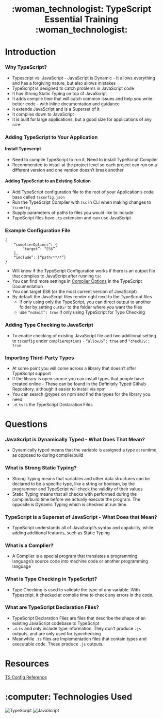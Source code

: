 <div align="center">
   <h1>:woman_technologist: TypeScript Essential Training :woman_technologist:</h1>
</div>

<h1>Introduction</h1>

<h3>Why TypeScript?</h3>

- Typescript vs. JavaScript - JavaScript is Dynamic - It allows everything and has a forgiving nature, but also allows mistakes
- TypeScript is designed to catch problems in JavaScript code
- It has Strong Static Typing on top of JavaScript 
- It adds compile time that will catch common issues and help you write better code - with inline documentation and guidance 
- It extends JavaScript and is a Superset of it 
- It complies down to JavaScript 
- It is built for large applications, but a good size for applications of any size

<h3>Adding TypeScript to Your Application</h3>

<h4>Install Typescript</h4>

- Need to compile TypeScript to run it, Need to install TypeScript Compiler 
- Recommended to install at the project level so each project can run on a different version and one version doesn’t break another

<h4>Adding TypeScript to an Existing Solution</h4>

- Add TypeScript configuration file to the root of your Application’s code base called `tsconfig.json`
- Run the TypeScript Complier with `tsc` in CLI when making changes to `tsconfig`
- Supply parameters of paths to files you would like to include 
- TypeScript files have `.ts` extension and can use JavaScript

<h3>Example Configuration File</h3>

```
{
	“complierOptions”: {
		“target”: “ES6”
	},
	“include”: [“path/**/*”]
}
```
- Will know if the TypeScript Configuration works if there is an output file that complies to JavaScript after running `tsc`
- You can find more settings in [Complier Options](https://www.typescriptlang.org/tsconfig) in the TypeScript Documentation
- You can target ES6 (or the most current version of JavaScript)
- By default the JavaScript files render right next to the TypeScript files
	- If only using only the TypeScript, you can direct output to another folder by setting `outDir` to the folder where you want the files
	- use `“noEmit”: true` if only using TypeScript for Type Checking

<h3>Adding Type Checking to JavaScript</h3> 

- To enable checking of existing JavaScript file add two additional setting to `tsconfig` under `complierOptions`  -  `“allowJS”: true`  and  `“checkJS:: true`

<h3>Importing Third-Party Types</h3>

- At some point you will come across a library that doesn’t offer TypeScript support
- If the library is open source you can install types that people have created online - These can be found in the Definitely Typed Github Repository, although it easier to install via npm
- You can search @types on npm and find the types for the library you need
- `.d.ts` is the TypeScript Declaration Files

<h1>Questions</h1>

<h3>JavaScript is Dynamically Typed - What Does That Mean?</h3>

- Dynamically typed means that the variable is assigned a type at runtime, as opposed to during compile/build

<h3>What is Strong Static Typing?</h3>

- Strong Typing means that variables and other data structures can be declared to be a specific type, like a string or boolean, by the programmer and TypeScript will check the validity of their values
- Static Typing means that all checks with performed during the compile/build time before we actually execute the program. The opposite is Dynamic Typing which is checked at run time. 

<h3>TypeScript is a Superset of JavaScript - What Does that Mean?</h3> 

- TypeScript understands all of JavaScript’s syntax and capability, while adding additional features, such as Static Typing

<h3>What is a Complier?</h3> 

- A Complier is a special program that translates a programming language’s source code into machine code or another programming language

<h3>What is Type Checking in TypeScript?</h3>

- Type Checking is used to validate the type of any variable. With Typescript, it checked at compile time to check any errors in the code. 

<h3>What are TypeScript Declaration Files?</h3> 

- TypeScript Declaration Files are files that describe the shape of an existing JavaScript codebase to TypeScript 
- `.d.ts`  and only include type information. They don't produce `.js` outputs, and are only used for typechecking
- Meanwhile `.ts` files are Implementation files that contain types and executable code. These produce `.js` outputs.

<h1>Resources</h1>

[TS Config Reference](https://www.typescriptlang.org/tsconfig)

<h1>:computer: Technologies Used</h1>

![TypeScript](https://img.shields.io/badge/TypeScript-007ACC?style=for-the-badge&logo=typescript&logoColor=white)
![JavaScript](https://img.shields.io/badge/JavaScript-323330?style=for-the-badge&logo=javascript&logoColor=F7DF1E) 


